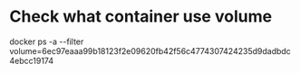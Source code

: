 # Check what container use volume
docker ps -a --filter volume=6ec97eaaa99b18123f2e09620fb42f56c4774307424235d9dadbdc4ebcc19174